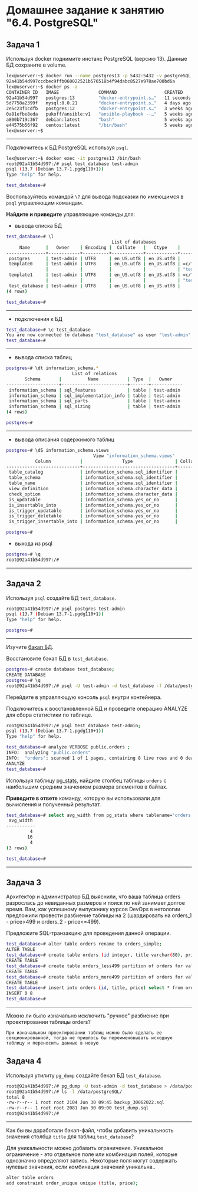 # Домашнее задание к занятию "6.4. PostgreSQL"

## Задача 1

Используя docker поднимите инстанс PostgreSQL (версию 13). Данные БД сохраните в volume.
```bash
lex@userver:~$ docker run --name postgres13 -p 5432:5432 -v postgreSQL:/data/postgreSQL -e POSTGRES_USER=test-admin -e POSTGRES_PASSWORD=security -e POSTGRES_DB=test_database -d postgres:13
92a41b54d997ccdbec9ffb060022521b576518b4f94dabc8527e978ae700bd6a
lex@userver:~$ docker ps -a
CONTAINER ID   IMAGE               COMMAND                  CREATED          STATUS                       PORTS                                       NAMES
92a41b54d997   postgres:13         "docker-entrypoint.s…"   11 seconds ago   Up 4 seconds                 0.0.0.0:5432->5432/tcp, :::5432->5432/tcp   postgres13
5d7758a2399f   mysql:8.0.21        "docker-entrypoint.s…"   4 days ago       Exited (137) 8 minutes ago                                               mysql
2e5c23f1cdfb   postgres:12         "docker-entrypoint.s…"   3 weeks ago      Exited (0) 4 days ago                                                    postgres
0a81efbe8eda   pukoff/ansible:v1   "ansible-playbook --…"   5 weeks ago      Exited (0) 5 weeks ago                                                   serene_herschel
a800b719c367   debian:latest       "bash"                   5 weeks ago      Exited (137) 3 weeks ago                                                 debian
e44575b56f92   centos:latest       "/bin/bash"              5 weeks ago      Exited (0) 3 weeks ago                                                   centos
lex@userver:~$
```
---
Подключитесь к БД PostgreSQL используя `psql`.

```bash
lex@userver:~$ docker exec -it postgres13 /bin/bash
root@92a41b54d997:/# psql test_database test-admin
psql (13.7 (Debian 13.7-1.pgdg110+1))
Type "help" for help.

test_database=#
```

Воспользуйтесь командой `\?` для вывода подсказки по имеющимся в `psql` управляющим командам.

**Найдите и приведите** управляющие команды для:
- вывода списка БД
```bash
test_database=# \l
                                        List of databases
     Name      |   Owner    | Encoding |  Collate   |   Ctype    |       Access privileges
---------------+------------+----------+------------+------------+-------------------------------
 postgres      | test-admin | UTF8     | en_US.utf8 | en_US.utf8 |
 template0     | test-admin | UTF8     | en_US.utf8 | en_US.utf8 | =c/"test-admin"              +
               |            |          |            |            | "test-admin"=CTc/"test-admin"
 template1     | test-admin | UTF8     | en_US.utf8 | en_US.utf8 | =c/"test-admin"              +
               |            |          |            |            | "test-admin"=CTc/"test-admin"
 test_database | test-admin | UTF8     | en_US.utf8 | en_US.utf8 |
(4 rows)

test_database=#
```
---
- подключения к БД
```bash
test_database=# \c test_database
You are now connected to database "test_database" as user "test-admin".
test_database=#
```
---
- вывода списка таблиц
```bash
postgres=# \dt information_schema.*
                         List of relations
       Schema       |          Name           | Type  |   Owner
--------------------+-------------------------+-------+------------
 information_schema | sql_features            | table | test-admin
 information_schema | sql_implementation_info | table | test-admin
 information_schema | sql_parts               | table | test-admin
 information_schema | sql_sizing              | table | test-admin
(4 rows)

postgres=#
```
---
- вывода описания содержимого таблиц
```bash
postgres=# \dS information_schema.views
                                 View "information_schema.views"
           Column           |               Type                | Collation | Nullable | Default
----------------------------+-----------------------------------+-----------+----------+---------
 table_catalog              | information_schema.sql_identifier |           |          |
 table_schema               | information_schema.sql_identifier |           |          |
 table_name                 | information_schema.sql_identifier |           |          |
 view_definition            | information_schema.character_data |           |          |
 check_option               | information_schema.character_data |           |          |
 is_updatable               | information_schema.yes_or_no      |           |          |
 is_insertable_into         | information_schema.yes_or_no      |           |          |
 is_trigger_updatable       | information_schema.yes_or_no      |           |          |
 is_trigger_deletable       | information_schema.yes_or_no      |           |          |
 is_trigger_insertable_into | information_schema.yes_or_no      |           |          |

postgres=#
```
- выхода из psql
```bash
postgres=# \q
root@92a41b54d997:/#
```
---

## Задача 2

Используя `psql` создайте БД `test_database`.
```bash
root@92a41b54d997:/# psql postgres test-admin
psql (13.7 (Debian 13.7-1.pgdg110+1))
Type "help" for help.

postgres=# 
```
---
Изучите [бэкап БД](https://github.com/netology-code/virt-homeworks/tree/master/06-db-04-postgresql/test_data).

Восстановите бэкап БД в `test_database`.
```bash
postgres=# create database test_database;
CREATE DATABASE
postgres=# \q
root@92a41b54d997:/# psql -U test-admin -d test_database -f /data/postgreSQL/test_dump.sql
```

Перейдите в управляющую консоль `psql` внутри контейнера.

Подключитесь к восстановленной БД и проведите операцию ANALYZE для сбора статистики по таблице.
```bash
root@92a41b54d997:/# psql test_database test-admin;
psql (13.7 (Debian 13.7-1.pgdg110+1))
Type "help" for help.

test_database=# analyze VERBOSE public.orders ;
INFO:  analyzing "public.orders"
INFO:  "orders": scanned 1 of 1 pages, containing 8 live rows and 0 dead rows; 8 rows in sample, 8 estimated total rows
ANALYZE
test_database=# 
```

Используя таблицу [pg_stats](https://postgrespro.ru/docs/postgresql/12/view-pg-stats), найдите столбец таблицы `orders` 
с наибольшим средним значением размера элементов в байтах.

**Приведите в ответе** команду, которую вы использовали для вычисления и полученный результат.
```bash
test_database=# select avg_width from pg_stats where tablename='orders';
 avg_width
-----------
         4
        16
         4
(3 rows)

test_database=#
```

---
## Задача 3

Архитектор и администратор БД выяснили, что ваша таблица orders разрослась до невиданных размеров и
поиск по ней занимает долгое время. Вам, как успешному выпускнику курсов DevOps в нетологии предложили
провести разбиение таблицы на 2 (шардировать на orders_1 - price>499 и orders_2 - price<=499).

Предложите SQL-транзакцию для проведения данной операции.

```bash
test_database=# alter table orders rename to orders_simple;
ALTER TABLE
test_database=# create table orders (id integer, title varchar(80), price integer) partition by range(price);
CREATE TABLE
test_database=# create table orders_less499 partition of orders for values from (0) to (499);
CREATE TABLE
test_database=# create table orders_more499 partition of orders for values from (499) to (999999999);
CREATE TABLE
test_database=# insert into orders (id, title, price) select * from orders_simple;
INSERT 0 8
test_database=# 
```
---

Можно ли было изначально исключить "ручное" разбиение при проектировании таблицы orders?

```text
При изначальном проектировании таблиц можно было сделать ее секционированной, тогда не пришлось бы переименовывать исходную таблицу и переносить данные в новую
```

## Задача 4

Используя утилиту `pg_dump` создайте бекап БД `test_database`.
```bash
root@92a41b54d997:/# pg_dump -U test-admin -d test_database > /data/postgreSQL/backup_30062022.sql
root@92a41b54d997:/# ls -l /data/postgreSQL/
total 8
-rw-r--r-- 1 root root 2104 Jun 30 09:45 backup_30062022.sql
-rw-r--r-- 1 root root 2081 Jun 30 09:00 test_dump.sql
root@92a41b54d997:/#
```
---
Как бы вы доработали бэкап-файл, чтобы добавить уникальность значения столбца `title` для таблиц `test_database`?

Для уникальности можно добавить ограничение. Уникальное ограничение - это отдельное поле или комбинация полей, которые однозначно определяют запись. Некоторые поля могут содержать нулевые значения, если комбинация значений уникальна..
```bash
alter table orders
add constraint order_unique unique (title, price);
```
